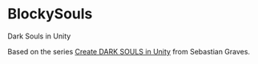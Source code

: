 # BlockySouls
Dark Souls in Unity

Based on the series [Create DARK SOULS in Unity](https://www.youtube.com/watch?v=HKMo3pczQyc&list=PLD_vBJjpCwJtrHIW1SS5_BNRk6KZJZ7_d) from Sebastian Graves.
